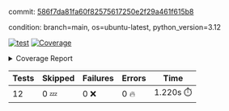 commit: [586f7da81fa60f82575617250e2f29a461f615b8](https://github.com/rcmdnk/inherit-docstring/tree/586f7da81fa60f82575617250e2f29a461f615b8)

condition: branch=main, os=ubuntu-latest, python_version=3.12

[![test](https://github.com/rcmdnk/inherit-docstring/actions/workflows/test.yml/badge.svg)](https://github.com/rcmdnk/inherit-docstring/actions/runs/12128013327)
<a href="https://github.com/rcmdnk/inherit-docstring/blob/586f7da81fa60f82575617250e2f29a461f615b8/README.md"><img alt="Coverage" src="https://img.shields.io/badge/Coverage-100%25-brightgreen.svg" /></a><details><summary>Coverage Report </summary><table><tr><th>File</th><th>Stmts</th><th>Miss</th><th>Cover</th></tr><tbody><tr><td><b>TOTAL</b></td><td><b>114</b></td><td><b>0</b></td><td><b>100%</b></td></tr></tbody></table></details>

| Tests | Skipped | Failures | Errors | Time |
| ----- | ------- | -------- | -------- | ------------------ |
| 12 | 0 :zzz: | 0 :x: | 0 :fire: | 1.220s :stopwatch: |

